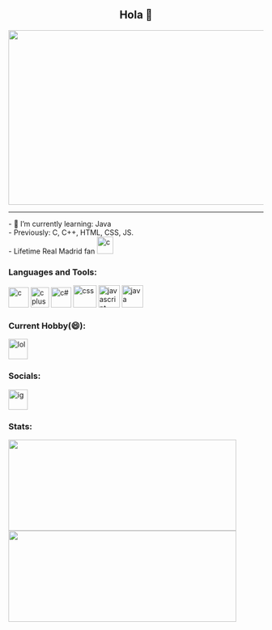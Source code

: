 
<h2 align="center"> Hola 👋</h2>
<div id="header" align="center">
  <img src="https://img.freepik.com/premium-vector/simple-cat-coding-laptop-tech-software-engineer-design-vector-illustration_773815-96.jpg?w=2000" width="520" height="345"/>
</div>
<hr>
- 🌱 I’m currently learning: Java <br>
- Previously: C, C++, HTML, CSS, JS. <br>
- Lifetime Real Madrid fan  <img src="https://upload.wikimedia.org/wikipedia/en/thumb/5/56/Real_Madrid_CF.svg/1200px-Real_Madrid_CF.svg.png" alt="c" width="32" height="34" bottom="2%"/>
<h3 align="left">Languages and Tools:</h3>
<p align="left"> <img src="https://upload.wikimedia.org/wikipedia/commons/1/18/C_Programming_Language.svg" alt="c" width="40" height="40"/>  <img src="https://upload.wikimedia.org/wikipedia/commons/thumb/1/18/ISO_C%2B%2B_Logo.svg/1822px-ISO_C%2B%2B_Logo.svg.png" alt="cplusplus" width="36" height="40"/> <img src="https://static-00.iconduck.com/assets.00/c-sharp-c-icon-456x512-9sej0lrz.png" alt="c#" width="40" height="40"/ <img src="https://cdn-icons-png.flaticon.com/512/1532/1532556.png" alt="html" width="38" height="36"/> <img src="https://cdn-icons-png.flaticon.com/512/5968/5968242.png" alt="css" width="46" height="44"/> <img src="https://cdn.iconscout.com/icon/free/png-256/javascript-2038874-1720087.png" alt="javascript" width="42" height="44"/>
  <img src="https://upload.wikimedia.org/wikipedia/en/thumb/3/30/Java_programming_language_logo.svg/800px-Java_programming_language_logo.svg.png" alt="java" width="42" height="44"/>
 <h3 align="left">Current Hobby(😄): </h3>
 <img src="https://upload.wikimedia.org/wikipedia/commons/thumb/2/2a/LoL_icon.svg/2048px-LoL_icon.svg.png" alt="lol" width="38" height="40"/>
 <h3 align="left">Socials: </h3>
 <img src="https://upload.wikimedia.org/wikipedia/commons/thumb/9/95/Instagram_logo_2022.svg/1024px-Instagram_logo_2022.svg.png" alt="ig" width="38" height="40"/>
 <h3>Stats:</h3>
 
  <img align="center" width="450" height="180" src="https://github-readme-streak-stats.herokuapp.com?user=AlekSimonovski&theme=tokyonight&border_radius=5" /> <img align="center" width="450" height="180" padding="50"  src="https://github-readme-stats.vercel.app/api/top-langs/?username=AlekSimonovski&repo=convoychat" />

  


<!--
**AlekSimonovski/AlekSimonovski** is a ✨ _special_ ✨ repository because its `README.md` (this file) appears on your GitHub profile.

- 🌱 I’m currently learning: Java
- Previously: C, C++, HTML, CSS, JS.
- Lifetime Real Madrid fan. <p align="left"> <img src="https://en.m.wikipedia.org/wiki/File:Real_Madrid_CF.svg" alt="c" width="40" height="40"/>
